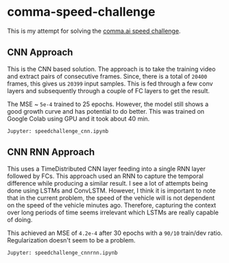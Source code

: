 # comma-speed-challenge
This is my attempt for solving the [comma.ai speed challenge](https://github.com/commaai/speedchallenge).

## CNN Approach

This is the CNN based solution. The approach is to take the training video and 
extract pairs of consecutive frames. Since, there is a total of `20400` frames,
this gives us `20399` input samples. This is fed through a few conv layers and
subsequently through a couple of FC layers to get the result.

The MSE ~ `5e-4` trained to 25 epochs. However, the model still shows a good
growth curve and has potential to do better. This was trained on Google Colab
using GPU and it took about 40 min.
```
Jupyter: speedchallenge_cnn.ipynb
```

## CNN RNN Approach
This uses a TimeDistributed CNN layer feeding into a single RNN layer followed by FCs.
This approach used an RNN to capture the temporal difference while producing a similar result.
I see a lot of attempts being done using LSTMs and ConvLSTM. However, I think it is important
to note that in the current problem, the speed of the vehicle will is not dependent
on the speed of the vehicle minutes ago. Therefore, capturing the context over long periods
of time seems irrelevant which LSTMs are really capable of doing.

This achieved an MSE of `4.2e-4` after 30 epochs with a `90/10` train/dev ratio. Regularization
doesn't seem to be a problem.

```
Jupyter: speedchallenge_cnnrnn.ipynb
```
